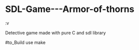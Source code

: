 # SDL-Game---Armor-of-thorns
:v

Detective game made with pure C and sdl library 

#to_Build use
make
